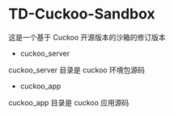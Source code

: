 # TD-Cuckoo-Sandbox
这是一个基于 Cuckoo 开源版本的沙箱的修订版本

- cuckoo_server

cuckoo_server 目录是 cuckoo 环境包源码

- cuckoo_app

cuckoo_app 目录是 cuckoo 应用源码